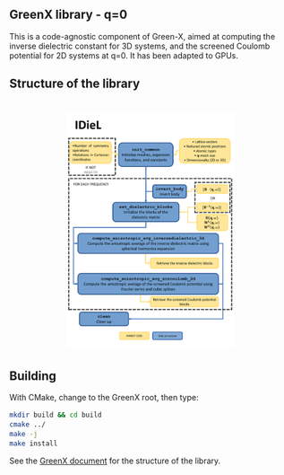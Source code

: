 ## GreenX library - q=0 
This is a code-agnostic component of Green-X, aimed at computing the inverse dielectric constant for 3D systems, and the screened Coulomb potential for 2D systems at q=0. It has been adapted to GPUs.

## Structure of the library
<h1 align="center">
  <img src="./IDieL_structure.png" alt="IDieL_structure" width="300">
</h1>

## Building

With CMake, change to the GreenX root, then type:

```bash
mkdir build && cd build
cmake ../
make -j 
make install 
```

See the [GreenX document](Documents/GreenX.md) for the structure of the library. 
